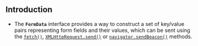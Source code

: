 ## Introduction
- The **`FormData`** interface provides a way to construct a set of key/value pairs representing form fields and their values, which can be sent using the [`fetch()`](https://developer.mozilla.org/en-US/docs/Web/API/Window/fetch "fetch()"), [`XMLHttpRequest.send()`](https://developer.mozilla.org/en-US/docs/Web/API/XMLHttpRequest/send) or [`navigator.sendBeacon()`](https://developer.mozilla.org/en-US/docs/Web/API/Navigator/sendBeacon) methods.